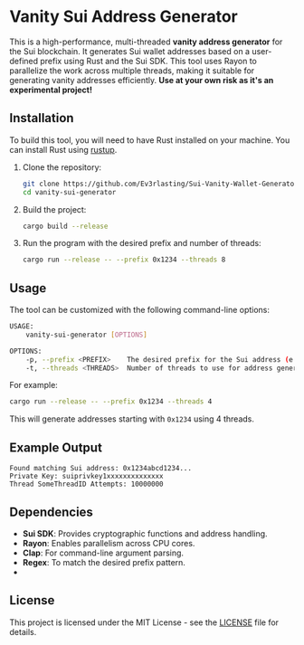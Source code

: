 
# Vanity Sui Address Generator

This is a high-performance, multi-threaded **vanity address generator** for the Sui blockchain. It generates Sui wallet addresses based on a user-defined prefix using Rust and the Sui SDK. This tool uses Rayon to parallelize the work across multiple threads, making it suitable for generating vanity addresses efficiently.
**Use at your own risk as it's an experimental project!**

## Installation

To build this tool, you will need to have Rust installed on your machine. You can install Rust using [rustup](https://rustup.rs/).

1. Clone the repository:

   ```bash
   git clone https://github.com/Ev3rlasting/Sui-Vanity-Wallet-Generator
   cd vanity-sui-generator
   ```

2. Build the project:

   ```bash
   cargo build --release
   ```

3. Run the program with the desired prefix and number of threads:

   ```bash
   cargo run --release -- --prefix 0x1234 --threads 8
   ```

## Usage

The tool can be customized with the following command-line options:

```bash
USAGE:
    vanity-sui-generator [OPTIONS]

OPTIONS:
    -p, --prefix <PREFIX>    The desired prefix for the Sui address (e.g., 0x1234)
    -t, --threads <THREADS>  Number of threads to use for address generation (default: 8)
```

For example:

```bash
cargo run --release -- --prefix 0x1234 --threads 4
```

This will generate addresses starting with `0x1234` using 4 threads.

## Example Output

```
Found matching Sui address: 0x1234abcd1234...
Private Key: suiprivkey1xxxxxxxxxxxxxx
Thread SomeThreadID Attempts: 10000000
```

## Dependencies

- **Sui SDK**: Provides cryptographic functions and address handling.
- **Rayon**: Enables parallelism across CPU cores.
- **Clap**: For command-line argument parsing.
- **Regex**: To match the desired prefix pattern.
- 
## License

This project is licensed under the MIT License - see the [LICENSE](LICENSE) file for details.
